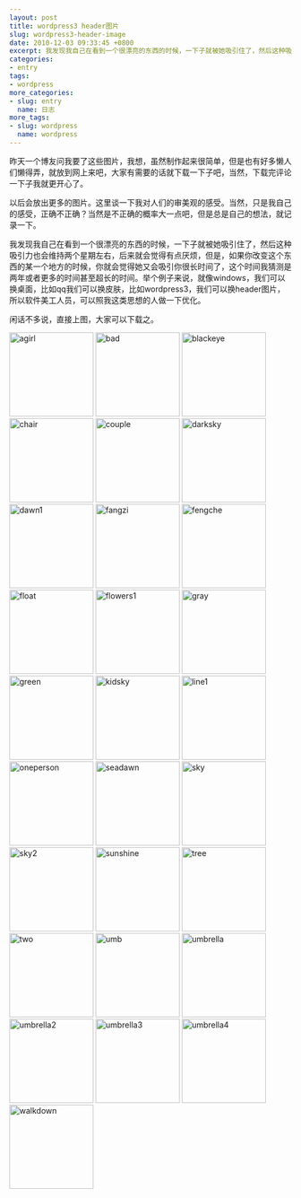 ```yaml
---
layout: post
title: wordpress3 header图片
slug: wordpress3-header-image
date: 2010-12-03 09:33:45 +0800
excerpt: 我发现我自己在看到一个很漂亮的东西的时候，一下子就被她吸引住了，然后这种吸引力也会维持两个星期左右，后来就会觉得有点厌烦，但是，如果你改变这个东西的某一个地方的时候，你就会觉得她又会吸引你很长时间了，这个时间我猜测是两年或者更多的时间甚至超长的时间。举个例子来说，就像windows，我们可以换桌面，比如qq我们可以换皮肤，比如wordpress3，我们可以换header图片，所以软件美工人员，可以照我这类思想的人做一下优化。
categories:
- entry
tags:
- wordpress
more_categories:
- slug: entry
  name: 日志
more_tags:
- slug: wordpress
  name: wordpress
---
```


昨天一个博友问我要了这些图片，我想，虽然制作起来很简单，但是也有好多懒人们懒得弄，就放到网上来吧，大家有需要的话就下载一下子吧，当然，下载完评论一下子我就更开心了。

以后会放出更多的图片。这里谈一下我对人们的审美观的感受。当然，只是我自己的感受，正确不正确？当然是不正确的概率大一点吧，但是总是自己的想法，就记录一下。


我发现我自己在看到一个很漂亮的东西的时候，一下子就被她吸引住了，然后这种吸引力也会维持两个星期左右，后来就会觉得有点厌烦，但是，如果你改变这个东西的某一个地方的时候，你就会觉得她又会吸引你很长时间了，这个时间我猜测是两年或者更多的时间甚至超长的时间。举个例子来说，就像windows，我们可以换桌面，比如qq我们可以换皮肤，比如wordpress3，我们可以换header图片，所以软件美工人员，可以照我这类思想的人做一下优化。

闲话不多说，直接上图，大家可以下载之。

<img width="150" height="150" src="http://dobila.info/wp-content/uploads/2010/12/agirl-150x150.jpg" class="attachment-thumbnail" alt="agirl" title="agirl">

<img width="150" height="150" src="http://dobila.info/wp-content/uploads/2010/12/bad-150x150.jpg" class="attachment-thumbnail" alt="bad" title="bad">

<img width="150" height="150" src="http://dobila.info/wp-content/uploads/2010/12/blackeye-150x150.jpg" class="attachment-thumbnail" alt="blackeye" title="blackeye">

<img width="150" height="150" src="http://dobila.info/wp-content/uploads/2010/12/chair1-150x150.jpg" class="attachment-thumbnail" alt="chair" title="chair">

<img width="150" height="150" src="http://dobila.info/wp-content/uploads/2010/12/couple-150x150.jpg" class="attachment-thumbnail" alt="couple" title="couple">

<img width="150" height="150" src="http://dobila.info/wp-content/uploads/2010/12/darksky-150x150.jpg" class="attachment-thumbnail" alt="darksky" title="darksky">

<img width="150" height="150" src="http://dobila.info/wp-content/uploads/2010/12/dawn1-150x150.jpg" class="attachment-thumbnail" alt="dawn1" title="dawn1">

<img width="150" height="150" src="http://dobila.info/wp-content/uploads/2010/12/fangzi-150x150.jpg" class="attachment-thumbnail" alt="fangzi" title="fangzi">

<img width="150" height="150" src="http://dobila.info/wp-content/uploads/2010/12/fengche-150x150.jpg" class="attachment-thumbnail" alt="fengche" title="fengche">

<img width="150" height="150" src="http://dobila.info/wp-content/uploads/2010/12/float-150x150.jpg" class="attachment-thumbnail" alt="float" title="float">

<img width="150" height="150" src="http://dobila.info/wp-content/uploads/2010/12/flowers1-150x150.jpg" class="attachment-thumbnail" alt="flowers1" title="flowers1">

<img width="150" height="150" src="http://dobila.info/wp-content/uploads/2010/12/gray-150x150.jpg" class="attachment-thumbnail" alt="gray" title="gray">

<img width="150" height="150" src="http://dobila.info/wp-content/uploads/2010/12/green1-150x150.jpg" class="attachment-thumbnail" alt="green" title="green">

<img width="150" height="150" src="http://dobila.info/wp-content/uploads/2010/12/kidsky-150x150.jpg" class="attachment-thumbnail" alt="kidsky" title="kidsky">

<img width="150" height="150" src="http://dobila.info/wp-content/uploads/2010/12/line1-150x150.jpg" class="attachment-thumbnail" alt="line1" title="line1">

<img width="150" height="150" src="http://dobila.info/wp-content/uploads/2010/12/oneperson-150x150.jpg" class="attachment-thumbnail" alt="oneperson" title="oneperson">

<img width="150" height="150" src="http://dobila.info/wp-content/uploads/2010/12/seadawn-150x150.jpg" class="attachment-thumbnail" alt="seadawn" title="seadawn">

<img width="150" height="150" src="http://dobila.info/wp-content/uploads/2010/12/sky-150x150.jpg" class="attachment-thumbnail" alt="sky" title="sky">

<img width="150" height="150" src="http://dobila.info/wp-content/uploads/2010/12/sky2-150x150.jpg" class="attachment-thumbnail" alt="sky2" title="sky2">

<img width="150" height="150" src="http://dobila.info/wp-content/uploads/2010/12/sunshine-150x150.jpg" class="attachment-thumbnail" alt="sunshine" title="sunshine">

<img width="150" height="150" src="http://dobila.info/wp-content/uploads/2010/12/tree1-150x150.jpg" class="attachment-thumbnail" alt="tree" title="tree">

<img width="150" height="150" src="http://dobila.info/wp-content/uploads/2010/12/two-150x150.jpg" class="attachment-thumbnail" alt="two" title="two">

<img width="150" height="150" src="http://dobila.info/wp-content/uploads/2010/12/umb-150x150.jpg" class="attachment-thumbnail" alt="umb" title="umb">

<img width="150" height="150" src="http://dobila.info/wp-content/uploads/2010/12/umbrella1-150x150.jpg" class="attachment-thumbnail" alt="umbrella" title="umbrella">

<img width="150" height="150" src="http://dobila.info/wp-content/uploads/2010/12/umbrella2-150x150.jpg" class="attachment-thumbnail" alt="umbrella2" title="umbrella2">

<img width="150" height="150" src="http://dobila.info/wp-content/uploads/2010/12/umbrella3-150x150.jpg" class="attachment-thumbnail" alt="umbrella3" title="umbrella3">

<img width="150" height="150" src="http://dobila.info/wp-content/uploads/2010/12/umbrella4-150x150.jpg" class="attachment-thumbnail" alt="umbrella4" title="umbrella4">

<img width="150" height="150" src="http://dobila.info/wp-content/uploads/2010/12/walkdown-150x150.jpg" class="attachment-thumbnail" alt="walkdown" title="walkdown">


